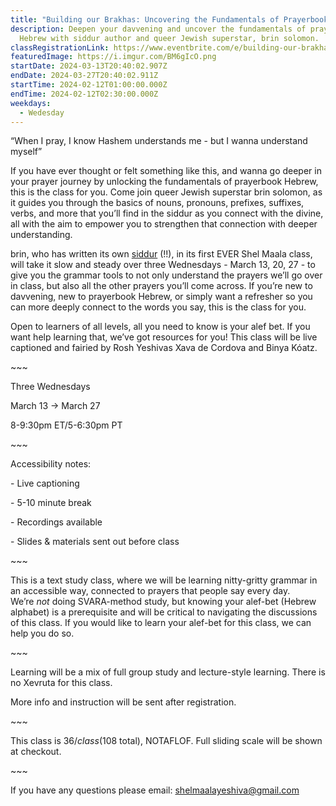 ```yaml
---
title: "Building our Brakhas: Uncovering the Fundamentals of Prayerbook Hebrew"
description: Deepen your davvening and uncover the fundamentals of prayerbook
  Hebrew with siddur author and queer Jewish superstar, brin solomon.
classRegistrationLink: https://www.eventbrite.com/e/building-our-brakhas-uncovering-the-fundamentals-of-prayerbook-hebrew-tickets-816163867097?aff=oddtdtcreator
featuredImage: https://i.imgur.com/BM6gIcO.png
startDate: 2024-03-13T20:40:02.907Z
endDate: 2024-03-27T20:40:02.911Z
startTime: 2024-02-12T01:00:00.000Z
endTime: 2024-02-12T02:30:00.000Z
weekdays:
  - Wedesday
---
```


“When I pray, I know Hashem understands me - but I wanna understand myself”

If you have ever thought or felt something like this, and wanna go deeper in your prayer journey by unlocking the fundamentals of prayerbook Hebrew, this is the class for you. Come join queer Jewish superstar brin solomon, as it guides you through the basics of nouns, pronouns, prefixes, suffixes, verbs, and more that you’ll find in the siddur as you connect with the divine, all with the aim to empower you to strengthen that connection with deeper understanding.

brin, who has written its own [siddur](https://inclusivesiddur.com/ "https\://inclusivesiddur.com/") (!!), in its first EVER Shel Maala class, will take it slow and steady over three Wednesdays - March 13, 20, 27 - to give you the grammar tools to not only understand the prayers we’ll go over in class, but also all the other prayers you’ll come across. If you’re new to davvening, new to prayerbook Hebrew, or simply want a refresher so you can more deeply connect to the words you say, this is the class for you.

Open to learners of all levels, all you need to know is your alef bet. If you want help learning that, we’ve got resources for you! This class will be live captioned and fairied by Rosh Yeshivas Xava de Cordova and Binya Kóatz.

\~\~~

Three Wednesdays

March 13 -> March 27

8-9:30pm ET/5-6:30pm PT

\~\~~

Accessibility notes:

\- Live captioning

\- 5-10 minute break

\- Recordings available

\- Slides & materials sent out before class

\~\~~

This is a text study class, where we will be learning nitty-gritty grammar in an accessible way, connected to prayers that people say every day. We’re *not* doing SVARA-method study, but knowing your alef-bet (Hebrew alphabet) is a prerequisite and will be critical to navigating the discussions of this class. If you would like to learn your alef-bet for this class, we can help you do so.

\~\~~

Learning will be a mix of full group study and lecture-style learning. There is no Xevruta for this class.

More info and instruction will be sent after registration.

\~\~~

This class is $36/class ($108 total), NOTAFLOF. Full sliding scale will be shown at checkout.

\~\~~

If you have any questions please email: shelmaalayeshiva@gmail.com

